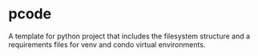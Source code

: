 # pcode
A template for python project that includes the filesystem structure and a requirements files for venv and condo virtual environments.
